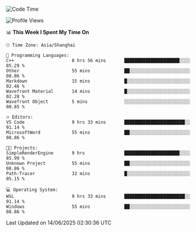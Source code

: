 <!--START_SECTION:waka-->
![Code Time](http://img.shields.io/badge/Code%20Time-2%2C987%20hrs%2036%20mins-blue)

![Profile Views](http://img.shields.io/badge/Profile%20Views-0-blue)

📊 **This Week I Spent My Time On** 

```text
🕑︎ Time Zone: Asia/Shanghai

💬 Programming Languages: 
C++                      8 hrs 56 mins       █████████████████████░░░░   85.29 % 
Other                    55 mins             ██░░░░░░░░░░░░░░░░░░░░░░░   08.86 % 
Markdown                 15 mins             █░░░░░░░░░░░░░░░░░░░░░░░░   02.46 % 
Wavefront Material       14 mins             █░░░░░░░░░░░░░░░░░░░░░░░░   02.28 % 
Wavefront Object         5 mins              ░░░░░░░░░░░░░░░░░░░░░░░░░   00.85 % 

🔥 Editors: 
VS Code                  9 hrs 33 mins       ███████████████████████░░   91.14 % 
MicrosoftWord            55 mins             ██░░░░░░░░░░░░░░░░░░░░░░░   08.86 % 

🐱‍💻 Projects: 
SimpleRenderEngine       9 hrs               █████████████████████░░░░   85.99 % 
Unknown Project          55 mins             ██░░░░░░░░░░░░░░░░░░░░░░░   08.86 % 
Path-Tracer              32 mins             █░░░░░░░░░░░░░░░░░░░░░░░░   05.15 % 

💻 Operating System: 
WSL                      9 hrs 33 mins       ███████████████████████░░   91.14 % 
Windows                  55 mins             ██░░░░░░░░░░░░░░░░░░░░░░░   08.86 % 
```


 Last Updated on 14/06/2025 02:30:36 UTC
<!--END_SECTION:waka-->
